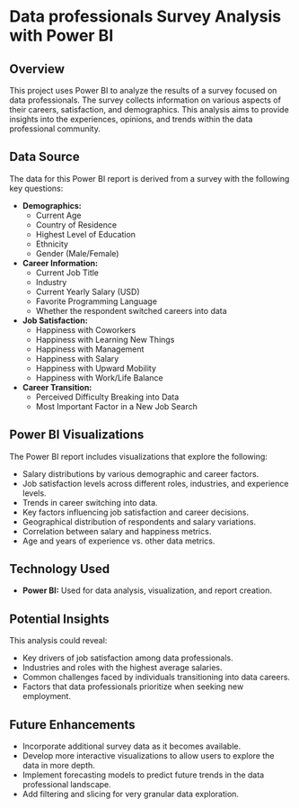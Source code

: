 # Data professionals Survey Analysis with Power BI

## Overview

This project uses Power BI to analyze the results of a survey focused on data professionals.  The survey collects information on various aspects of their careers, satisfaction, and demographics.  This analysis aims to provide insights into the experiences, opinions, and trends within the data professional community.

## Data Source

The data for this Power BI report is derived from a survey with the following key questions:

*   **Demographics:**
    *   Current Age
    *   Country of Residence
    *   Highest Level of Education
    *   Ethnicity
    *   Gender (Male/Female)
*   **Career Information:**
    *   Current Job Title
    *   Industry
    *   Current Yearly Salary (USD)
    *   Favorite Programming Language
    *   Whether the respondent switched careers into data
*   **Job Satisfaction:**
    *   Happiness with Coworkers
    *   Happiness with Learning New Things
    *   Happiness with Management
    *   Happiness with Salary
    *   Happiness with Upward Mobility
    *   Happiness with Work/Life Balance
*   **Career Transition:**
    *   Perceived Difficulty Breaking into Data
    *   Most Important Factor in a New Job Search

## Power BI Visualizations

The Power BI report includes visualizations that explore the following:

*   Salary distributions by various demographic and career factors.
*   Job satisfaction levels across different roles, industries, and experience levels.
*   Trends in career switching into data.
*   Key factors influencing job satisfaction and career decisions.
*   Geographical distribution of respondents and salary variations.
*   Correlation between salary and happiness metrics.
*   Age and years of experience vs. other data metrics.

## Technology Used

*   **Power BI:**  Used for data analysis, visualization, and report creation.

## Potential Insights

This analysis could reveal:

*   Key drivers of job satisfaction among data professionals.
*   Industries and roles with the highest average salaries.
*   Common challenges faced by individuals transitioning into data careers.
*   Factors that data professionals prioritize when seeking new employment.

## Future Enhancements

*   Incorporate additional survey data as it becomes available.
*   Develop more interactive visualizations to allow users to explore the data in more depth.
*   Implement forecasting models to predict future trends in the data professional landscape.
*   Add filtering and slicing for very granular data exploration.

